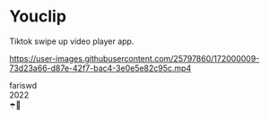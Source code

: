 # Youclip

Tiktok swipe up video player app.



https://user-images.githubusercontent.com/25797860/172000009-73d23a66-d87e-42f7-bac4-3e0e5e82c95c.mp4



fariswd  
2022  
☂️🌊

